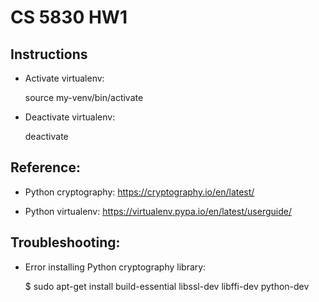 # CS 5830 HW1

## Instructions
* Activate virtualenv:

    source my-venv/bin/activate

* Deactivate virtualenv:

    deactivate


## Reference:

* Python cryptography: https://cryptography.io/en/latest/

* Python virtualenv: https://virtualenv.pypa.io/en/latest/userguide/

## Troubleshooting:
* Error installing Python cryptography library:


    $ sudo apt-get install build-essential libssl-dev libffi-dev python-dev


